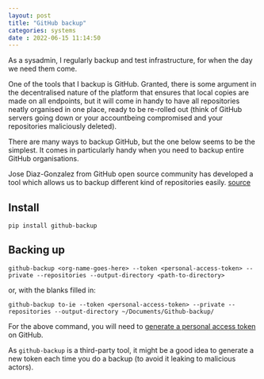 ```yaml
---
layout: post
title: "GitHub backup" 
categories: systems
date : 2022-06-15 11:14:50
---
```


As a sysadmin, I regularly backup and test infrastructure, for when the day we need them come. 

One of the tools that I backup is GitHub. Granted, there is some argument in the decentralised nature of the platform that ensures that local copies are made on all endpoints, but it will come in handy to have all repositories neatly organised in one place, ready to be re-rolled out (think of GitHub servers going down or your accountbeing compromised and your repositories maliciously deleted).

There are many ways to backup GitHub, but the one below seems to be the simplest. It comes in particularly handy when you need to backup entire GitHub organisations. 

Jose Diaz-Gonzalez from GitHub open source community has developed a tool which allows us to backup different kind of repositories easily. [source](https://leimao.github.io/blog/Backup-GitHub/)

## Install
```
pip install github-backup
```

## Backing up
```
github-backup <org-name-goes-here> --token <personal-access-token> --private --repositories --output-directory <path-to-directory>
```

or, with the blanks filled in:
```
github-backup to-ie --token <personal-access-token> --private --repositories --output-directory ~/Documents/Github-backup/
```

For the above command, you will need to [generate a personal access token](https://docs.github.com/en/authentication/keeping-your-account-and-data-secure/managing-your-personal-access-tokens#about-personal-access-tokens) on GitHub. 

As `github-backup` is a third-party tool, it might be a good idea to generate a new token each time you do a backup (to avoid it leaking to malicious actors).